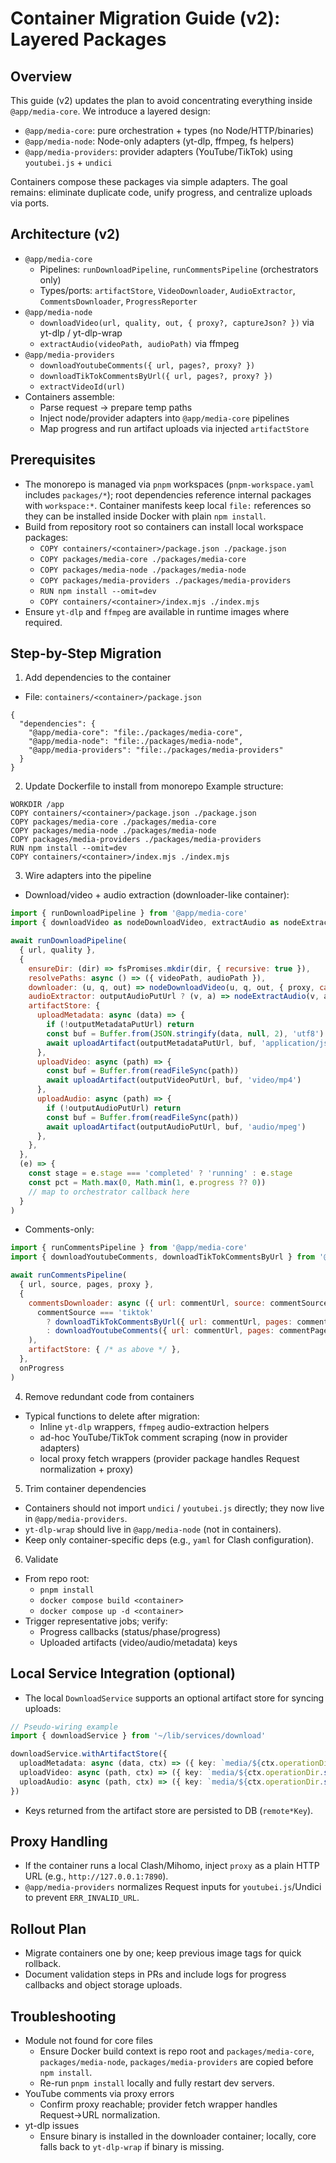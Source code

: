 # Container Migration Guide (v2): Layered Packages

## Overview
This guide (v2) updates the plan to avoid concentrating everything inside `@app/media-core`. We introduce a layered design:

- `@app/media-core`: pure orchestration + types (no Node/HTTP/binaries)
- `@app/media-node`: Node-only adapters (yt-dlp, ffmpeg, fs helpers)
- `@app/media-providers`: provider adapters (YouTube/TikTok) using `youtubei.js` + `undici`

Containers compose these packages via simple adapters. The goal remains: eliminate duplicate code, unify progress, and centralize uploads via ports.

## Architecture (v2)
- `@app/media-core`
  - Pipelines: `runDownloadPipeline`, `runCommentsPipeline` (orchestrators only)
  - Types/ports: `artifactStore`, `VideoDownloader`, `AudioExtractor`, `CommentsDownloader`, `ProgressReporter`
- `@app/media-node`
  - `downloadVideo(url, quality, out, { proxy?, captureJson? })` via yt-dlp / yt-dlp-wrap
  - `extractAudio(videoPath, audioPath)` via ffmpeg
- `@app/media-providers`
  - `downloadYoutubeComments({ url, pages?, proxy? })`
  - `downloadTikTokCommentsByUrl({ url, pages?, proxy? })`
  - `extractVideoId(url)`
- Containers assemble:
  - Parse request → prepare temp paths
  - Inject node/provider adapters into `@app/media-core` pipelines
  - Map progress and run artifact uploads via injected `artifactStore`

## Prerequisites
- The monorepo is managed via `pnpm` workspaces (`pnpm-workspace.yaml` includes `packages/*`); root dependencies reference internal packages with `workspace:*`. Container manifests keep local `file:` references so they can be installed inside Docker with plain `npm install`.
- Build from repository root so containers can install local workspace packages:
  - `COPY containers/<container>/package.json ./package.json`
  - `COPY packages/media-core ./packages/media-core`
  - `COPY packages/media-node ./packages/media-node`
  - `COPY packages/media-providers ./packages/media-providers`
  - `RUN npm install --omit=dev`
  - `COPY containers/<container>/index.mjs ./index.mjs`
- Ensure `yt-dlp` and `ffmpeg` are available in runtime images where required.

## Step-by-Step Migration

1) Add dependencies to the container
- File: `containers/<container>/package.json`
```
{
  "dependencies": {
    "@app/media-core": "file:./packages/media-core",
    "@app/media-node": "file:./packages/media-node",
    "@app/media-providers": "file:./packages/media-providers"
  }
}
```

2) Update Dockerfile to install from monorepo
Example structure:
```
WORKDIR /app
COPY containers/<container>/package.json ./package.json
COPY packages/media-core ./packages/media-core
COPY packages/media-node ./packages/media-node
COPY packages/media-providers ./packages/media-providers
RUN npm install --omit=dev
COPY containers/<container>/index.mjs ./index.mjs
```

3) Wire adapters into the pipeline
- Download/video + audio extraction (downloader-like container):
```js
import { runDownloadPipeline } from '@app/media-core'
import { downloadVideo as nodeDownloadVideo, extractAudio as nodeExtractAudio } from '@app/media-node'

await runDownloadPipeline(
  { url, quality },
  {
    ensureDir: (dir) => fsPromises.mkdir(dir, { recursive: true }),
    resolvePaths: async () => ({ videoPath, audioPath }),
    downloader: (u, q, out) => nodeDownloadVideo(u, q, out, { proxy, captureJson: Boolean(outputMetadataPutUrl) }),
    audioExtractor: outputAudioPutUrl ? (v, a) => nodeExtractAudio(v, a) : async () => {},
    artifactStore: {
      uploadMetadata: async (data) => {
        if (!outputMetadataPutUrl) return
        const buf = Buffer.from(JSON.stringify(data, null, 2), 'utf8')
        await uploadArtifact(outputMetadataPutUrl, buf, 'application/json')
      },
      uploadVideo: async (path) => {
        const buf = Buffer.from(readFileSync(path))
        await uploadArtifact(outputVideoPutUrl, buf, 'video/mp4')
      },
      uploadAudio: async (path) => {
        if (!outputAudioPutUrl) return
        const buf = Buffer.from(readFileSync(path))
        await uploadArtifact(outputAudioPutUrl, buf, 'audio/mpeg')
      },
    },
  },
  (e) => {
    const stage = e.stage === 'completed' ? 'running' : e.stage
    const pct = Math.max(0, Math.min(1, e.progress ?? 0))
    // map to orchestrator callback here
  }
)
```

- Comments-only:
```js
import { runCommentsPipeline } from '@app/media-core'
import { downloadYoutubeComments, downloadTikTokCommentsByUrl } from '@app/media-providers'

await runCommentsPipeline(
  { url, source, pages, proxy },
  {
    commentsDownloader: async ({ url: commentUrl, source: commentSource, pages: commentPages, proxy: commentProxy }) => (
      commentSource === 'tiktok'
        ? downloadTikTokCommentsByUrl({ url: commentUrl, pages: commentPages, proxy: commentProxy })
        : downloadYoutubeComments({ url: commentUrl, pages: commentPages, proxy: commentProxy })
    ),
    artifactStore: { /* as above */ },
  },
  onProgress
)
```

4) Remove redundant code from containers
- Typical functions to delete after migration:
  - Inline `yt-dlp` wrappers, `ffmpeg` audio-extraction helpers
  - ad-hoc YouTube/TikTok comment scraping (now in provider adapters)
  - local proxy fetch wrappers (provider package handles Request normalization + proxy)

5) Trim container dependencies
- Containers should not import `undici` / `youtubei.js` directly; they now live in `@app/media-providers`.
- `yt-dlp-wrap` should live in `@app/media-node` (not in containers).
- Keep only container-specific deps (e.g., `yaml` for Clash configuration).

6) Validate
- From repo root:
  - `pnpm install`
  - `docker compose build <container>`
  - `docker compose up -d <container>`
- Trigger representative jobs; verify:
  - Progress callbacks (status/phase/progress)
  - Uploaded artifacts (video/audio/metadata) keys

## Local Service Integration (optional)
- The local `DownloadService` supports an optional artifact store for syncing uploads:
```ts
// Pseudo-wiring example
import { downloadService } from '~/lib/services/download'

downloadService.withArtifactStore({
  uploadMetadata: async (data, ctx) => ({ key: `media/${ctx.operationDir.split('/').pop()}/metadata.json` }),
  uploadVideo: async (path, ctx) => ({ key: `media/${ctx.operationDir.split('/').pop()}.mp4` }),
  uploadAudio: async (path, ctx) => ({ key: `media/${ctx.operationDir.split('/').pop()}.mp3` }),
})
```
- Keys returned from the artifact store are persisted to DB (`remote*Key`).

## Proxy Handling
- If the container runs a local Clash/Mihomo, inject `proxy` as a plain HTTP URL (e.g., `http://127.0.0.1:7890`).
- `@app/media-providers` normalizes Request inputs for `youtubei.js`/Undici to prevent `ERR_INVALID_URL`.

## Rollout Plan
- Migrate containers one by one; keep previous image tags for quick rollback.
- Document validation steps in PRs and include logs for progress callbacks and object storage uploads.

## Troubleshooting
- Module not found for core files
  - Ensure Docker build context is repo root and `packages/media-core`, `packages/media-node`, `packages/media-providers` are copied before `npm install`.
  - Re-run `pnpm install` locally and fully restart dev servers.
- YouTube comments via proxy errors
  - Confirm proxy reachable; provider fetch wrapper handles Request→URL normalization.
- yt-dlp issues
  - Ensure binary is installed in the downloader container; locally, core falls back to `yt-dlp-wrap` if binary is missing.
